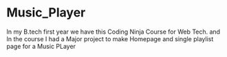 # Music_Player
In my B.tech first year we have this Coding Ninja Course for Web Tech. and In the course I had a Major project to make Homepage and single playlist page for a Music PLayer
